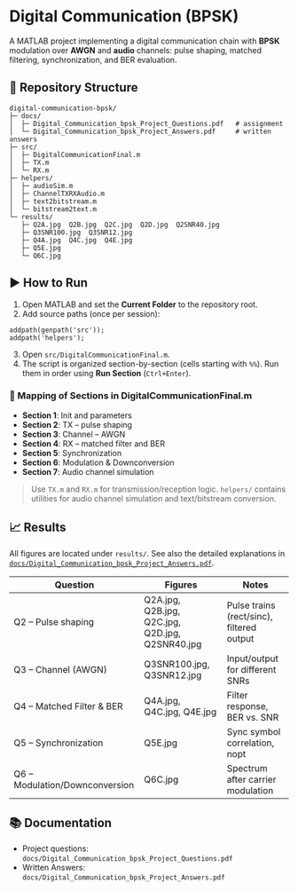 # Digital Communication (BPSK)

A MATLAB project implementing a digital communication chain with **BPSK** modulation over **AWGN** and **audio** channels: pulse shaping, matched filtering, synchronization, and BER evaluation.

## 📂 Repository Structure
```
digital-communication-bpsk/
├─ docs/
│  ├─ Digital_Communication_bpsk_Project_Questions.pdf   # assignment
│  └─ Digital_Communication_bpsk_Project_Answers.pdf     # written answers
├─ src/
│  ├─ DigitalCommunicationFinal.m
│  ├─ TX.m
│  └─ RX.m
├─ helpers/
│  ├─ audioSim.m
│  ├─ ChannelTXRXAudio.m
│  ├─ text2bitstream.m
│  └─ bitstream2text.m
└─ results/
   ├─ Q2A.jpg  Q2B.jpg  Q2C.jpg  Q2D.jpg  Q2SNR40.jpg
   ├─ Q3SNR100.jpg  Q3SNR12.jpg
   ├─ Q4A.jpg  Q4C.jpg  Q4E.jpg
   ├─ Q5E.jpg
   └─ Q6C.jpg
```

## ▶️ How to Run
1. Open MATLAB and set the **Current Folder** to the repository root.
2. Add source paths (once per session):

```
addpath(genpath('src'));
addpath('helpers');
```

3. Open `src/DigitalCommunicationFinal.m`.
4. The script is organized section-by-section (cells starting with `%%`). Run them in order using **Run Section** (`Ctrl+Enter`).


### 📑 Mapping of Sections in DigitalCommunicationFinal.m
- **Section 1**: Init and parameters
- **Section 2**: TX – pulse shaping
- **Section 3**: Channel – AWGN
- **Section 4**: RX – matched filter and BER
- **Section 5**: Synchronization
- **Section 6**: Modulation & Downconversion
- **Section 7**: Audio channel simulation

> Use `TX.m` and `RX.m` for transmission/reception logic.
> `helpers/` contains utilities for audio channel simulation and text/bitstream conversion.

## 📈 Results
All figures are located under `results/`. See also the detailed explanations in [`docs/Digital_Communication_bpsk_Project_Answers.pdf`](digital-communication-bpsk/docs/Digital_Communication_bpsk_Project_Answers.pdf).

| Question | Figures | Notes |
|---|---|---|
| Q2 – Pulse shaping | Q2A.jpg, Q2B.jpg, Q2C.jpg, Q2D.jpg, Q2SNR40.jpg | Pulse trains (rect/sinc), filtered output |
| Q3 – Channel (AWGN) | Q3SNR100.jpg, Q3SNR12.jpg | Input/output for different SNRs |
| Q4 – Matched Filter & BER | Q4A.jpg, Q4C.jpg, Q4E.jpg | Filter response, BER vs. SNR |
| Q5 – Synchronization | Q5E.jpg | Sync symbol correlation, nopt |
| Q6 – Modulation/Downconversion | Q6C.jpg | Spectrum after carrier modulation |

## 📚 Documentation
- Project questions: `docs/Digital_Communication_bpsk_Project_Questions.pdf`
- Written Answers: `docs/Digital_Communication_bpsk_Project_Answers.pdf`

